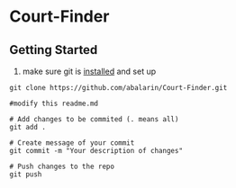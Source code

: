# Court-Finder
## Getting Started
1. make sure git is [installed](https://www.linode.com/docs/development/version-control/how-to-install-git-on-linux-mac-and-windows/) and set up


```
git clone https://github.com/abalarin/Court-Finder.git

#modify this readme.md

# Add changes to be commited (. means all)
git add .

# Create message of your commit
git commit -m "Your description of changes"

# Push changes to the repo
git push
```
